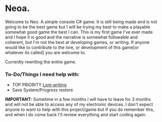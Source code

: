 # Neoa.


Welcome to Neo. A simple console C# game. It is still being made and is not going to be the best game but I will be trying my best to make a playable somewhat good game the best I can. This is my first game I've ever made and I hope it is good and the narrative is somewhat followable and coherent, but I'm not the best at developing games, or writing. If anyone would like to contribute to the lore, or development of this game[or whatever its called] you are welcome to. 

Currently rewriting the entire game.


### To-Do/Things I need help with:
- TOP PRIORITY <a href="https://github.com/DELUXEHUNTER/neo/blob/Master/Lore.md">Lore writing</a>
- Save System/Progress restore


**IMPORTANT:** Sometime in a few months I will have to leave for 3 months and will not be able to access any of my electronic devices. I don't expect anyone to want to help with this project/game but if you do remember this, and when I do come back I'll review everything and start coding again.
